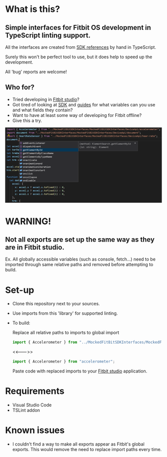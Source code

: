 # What is this?
## Simple interfaces for Fitbit OS development in TypeScript linting support.

All the interfaces are created from [SDK references](https://dev.fitbit.com/build/reference/) by hand in TypeScript.

Surely this won't be perfect tool to use, but it does help to speed up the development.

All 'bug' reports are welcome! 

## Who for? 

* Tried developing in [Fitbit studio](http://studio.fitbit.com/)?
* Got tired of looking at [SDK](https://dev.fitbit.com/build/reference/) and [guides](https://dev.fitbit.com/build/guides/) for what variables can you use and what fields they contain?
* Want to have at least some way of developing for Fitbit offline? 
* Give this a try.

![Linting example](README-extras/linting_example.png?raw=true "Linting example")

# WARNING!

## Not all exports are set up the same way as they are in Fitbit studio.

Ex. All globally accessible variables (such as console, fetch...) need to be imported through same relative paths and removed before attempting to build.

# Set-up

* Clone this repository next to your sources.
* Use imports from this 'library' for supported linting.
* To build:

    Replace all relative paths to imports to global import
    ```typescript
    import { Accelerometer } from "../MockedFitBitSDKInterfaces/MockedFitBitSDKInterfaces/DeviceApi/accelerometer";
    ```
    <<--->>
    ```typescript
    import { Accelerometer } from "accelerometer";
    ```
    Paste code with replaced imports to your [Fitbit studio](http://studio.fitbit.com/) application.



# Requirements

* Visual Studio Code
* TSLint addon

# Known issues

* I couldn't find a way to make all exports appear as Fitbit's global exports. This would remove the need to replace import paths every time.

